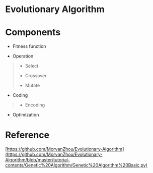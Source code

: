 # Evolutionary Algorithm

# Components

+ Fitness function

+ Operation

> + Select
>
> + Crossover
>
> + Mutate

+ Coding

> + Encoding
>

+ Optimization

# Reference

[https://github.com/MorvanZhou/Evolutionary-Algorithm](https://github.com/MorvanZhou/Evolutionary-Algorithm/blob/master/tutorial-contents/Genetic%20Algorithm/Genetic%20Algorithm%20Basic.py)